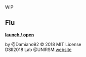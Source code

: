 WIP
## Flu
**[launch / open](http://dsii-2018-unirsm.github.io/Damiano92/flu/)**

by @Damiano92 © 2018 MIT License  
DSII2018 Lab @UNIRSM [website](http://dsii-2018-unirsm.github.io)

